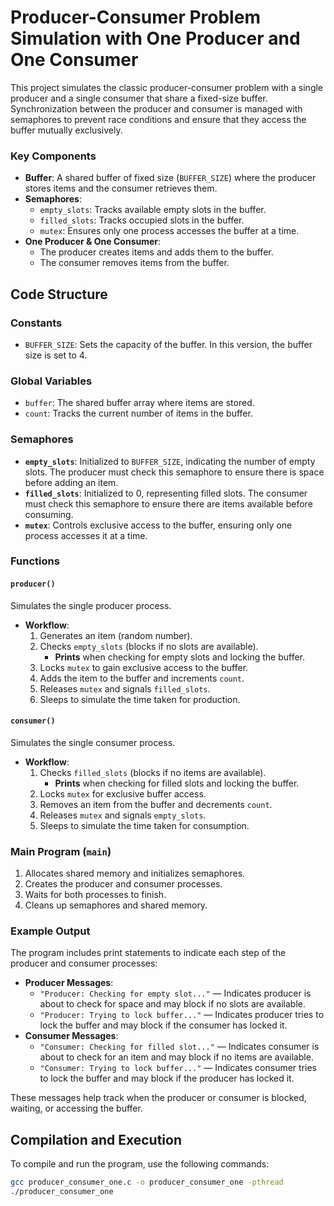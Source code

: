 # Producer-Consumer Problem Simulation with One Producer and One Consumer

This project simulates the classic producer-consumer problem with a single producer and a single consumer that share a fixed-size buffer. Synchronization between the producer and consumer is managed with semaphores to prevent race conditions and ensure that they access the buffer mutually exclusively.

### Key Components
- **Buffer**: A shared buffer of fixed size (`BUFFER_SIZE`) where the producer stores items and the consumer retrieves them.
- **Semaphores**:
  - `empty_slots`: Tracks available empty slots in the buffer.
  - `filled_slots`: Tracks occupied slots in the buffer.
  - `mutex`: Ensures only one process accesses the buffer at a time.
- **One Producer & One Consumer**:
  - The producer creates items and adds them to the buffer.
  - The consumer removes items from the buffer.

## Code Structure

### Constants
- `BUFFER_SIZE`: Sets the capacity of the buffer. In this version, the buffer size is set to 4.

### Global Variables
- `buffer`: The shared buffer array where items are stored.
- `count`: Tracks the current number of items in the buffer.

### Semaphores
- **`empty_slots`**: Initialized to `BUFFER_SIZE`, indicating the number of empty slots. The producer must check this semaphore to ensure there is space before adding an item.
- **`filled_slots`**: Initialized to 0, representing filled slots. The consumer must check this semaphore to ensure there are items available before consuming.
- **`mutex`**: Controls exclusive access to the buffer, ensuring only one process accesses it at a time.

### Functions

#### `producer()`
Simulates the single producer process.
- **Workflow**:
  1. Generates an item (random number).
  2. Checks `empty_slots` (blocks if no slots are available).
     - **Prints** when checking for empty slots and locking the buffer.
  3. Locks `mutex` to gain exclusive access to the buffer.
  4. Adds the item to the buffer and increments `count`.
  5. Releases `mutex` and signals `filled_slots`.
  6. Sleeps to simulate the time taken for production.

#### `consumer()`
Simulates the single consumer process.
- **Workflow**:
  1. Checks `filled_slots` (blocks if no items are available).
     - **Prints** when checking for filled slots and locking the buffer.
  2. Locks `mutex` for exclusive buffer access.
  3. Removes an item from the buffer and decrements `count`.
  4. Releases `mutex` and signals `empty_slots`.
  5. Sleeps to simulate the time taken for consumption.

### Main Program (`main`)
1. Allocates shared memory and initializes semaphores.
2. Creates the producer and consumer processes.
3. Waits for both processes to finish.
4. Cleans up semaphores and shared memory.

### Example Output

The program includes print statements to indicate each step of the producer and consumer processes:
- **Producer Messages**:
  - `"Producer: Checking for empty slot..."` — Indicates producer is about to check for space and may block if no slots are available.
  - `"Producer: Trying to lock buffer..."` — Indicates producer tries to lock the buffer and may block if the consumer has locked it.
- **Consumer Messages**:
  - `"Consumer: Checking for filled slot..."` — Indicates consumer is about to check for an item and may block if no items are available.
  - `"Consumer: Trying to lock buffer..."` — Indicates consumer tries to lock the buffer and may block if the producer has locked it.

These messages help track when the producer or consumer is blocked, waiting, or accessing the buffer.

## Compilation and Execution

To compile and run the program, use the following commands:

```bash
gcc producer_consumer_one.c -o producer_consumer_one -pthread
./producer_consumer_one
